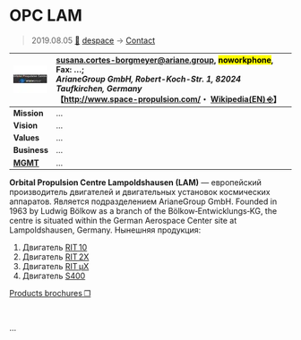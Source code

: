 # OPC LAM
> 2019.08.05 [🚀](../../index/index.md) [despace](../index.md) → [Contact](../contact.md)

|[![](../f/contact/o/opc_lam_logo1_thumb.webp)](../f/contact/o/opc_lam_logo1.png)|<susana.cortes-borgmeyer@ariane.group>, <mark>noworkphone</mark>, Fax: …;<br> *ArianeGroup GmbH, Robert-Koch-Str. 1, 82024 Taufkirchen, Germany*<br> 【<http://www.space-propulsion.com/>・ [Wikipedia(EN) ⎆](https://en.wikipedia.org/wiki/Orbital_Propulsion_Centre)】|
|:--|:--|
|**Mission**|…|
|**Vision**|…|
|**Values**|…|
|**Business**|…|
|**[MGMT](../mgmt.md)**|…|

**Orbital Propulsion Centre Lampoldshausen (LAM)** — европейский производитель двигателей и двигательных установок космических аппаратов. Является подразделением ArianeGroup GmbH. Founded in 1963 by Ludwig Bölkow as a branch of the Bölkow‑Entwicklungs‑KG, the centre is situated within the German Aerospace Center site at Lampoldshausen, Germany. Нынешняя продукция:

   1. Двигатель [RIT 10](../engine_lst.md)
   1. Двигатель [RIT 2X](../engine_lst.md)
   1. Двигатель [RIT µX](../engine_lst.md)
   1. Двигатель [S400](../engine_lst.md)

[Products brochures ❐](../f/contact/o/opc_lam_brochures.7z)

<p style="page-break-after:always"> </p>

…
